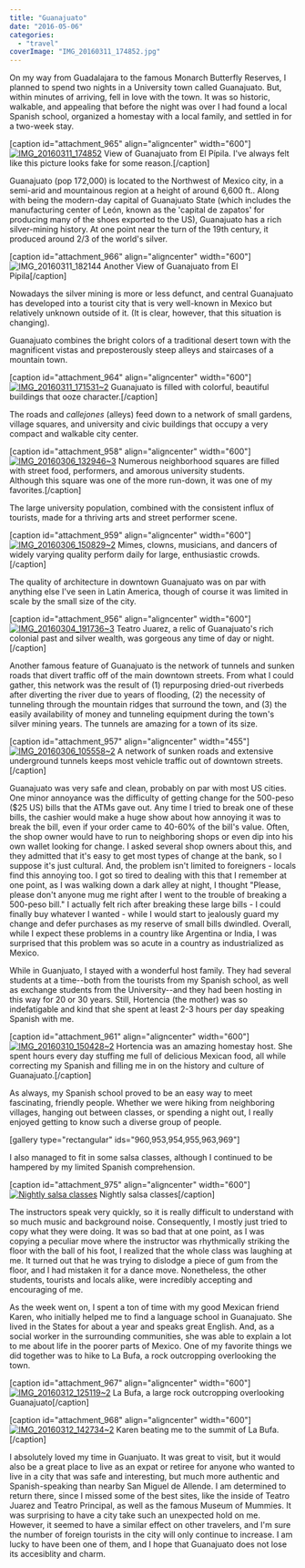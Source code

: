 ```yaml
---
title: "Guanajuato"
date: "2016-05-06"
categories:
  - "travel"
coverImage: "IMG_20160311_174852.jpg"
---
```


On my way from Guadalajara to the famous Monarch Butterfly Reserves, I planned to spend two nights in a University town called Guanajuato. But, within minutes of arriving, fell in love with the town. It was so historic, walkable, and appealing that before the night was over I had found a local Spanish school, organized a homestay with a local family, and settled in for a two-week stay.

\[caption id="attachment_965" align="aligncenter" width="600"\][![IMG_20160311_174852](images/IMG_20160311_174852-600x450.jpg)](/wp-content/uploads/2016/04/IMG_20160311_174852.jpg) View of Guanajuato from El Pípila. I've always felt like this picture looks fake for some reason.\[/caption\]

Guanajuato (pop 172,000) is located to the Northwest of Mexico city, in a semi-arid and mountainous region at a height of around 6,600 ft.. Along with being the modern-day capital of Guanajuato State (which includes the manufacturing center of León, known as the 'capital de zapatos' for producing many of the shoes exported to the US), Guanajuato has a rich silver-mining history. At one point near the turn of the 19th century, it produced around 2/3 of the world's silver.

\[caption id="attachment_966" align="aligncenter" width="600"\]![IMG_20160311_182144](images/IMG_20160311_182144-600x450.jpg) Another View of Guanajuato from El Pípila\[/caption\]

Nowadays the silver mining is more or less defunct, and central Guanajuato has developed into a tourist city that is very well-known in Mexico but relatively unknown outside of it. (It is clear, however, that this situation is changing).

Guanajuato combines the bright colors of a traditional desert town with the magnificent vistas and preposterously steep alleys and staircases of a mountain town.

\[caption id="attachment_964" align="aligncenter" width="600"\][![IMG_20160311_171531~2](images/IMG_20160311_1715312-600x449.jpg)](/wp-content/uploads/2016/04/IMG_20160311_1715312.jpg) Guanajuato is filled with colorful, beautiful buildings that ooze character.\[/caption\]

The roads and _callejones_ (alleys) feed down to a network of small gardens, village squares, and university and civic buildings that occupy a very compact and walkable city center.

\[caption id="attachment_958" align="aligncenter" width="600"\][![IMG_20160306_132946~3](images/IMG_20160306_1329463-600x402.jpg)](/wp-content/uploads/2016/04/IMG_20160306_1329463.jpg) Numerous neighborhood squares are filled with street food, performers, and amorous university students. Although this square was one of the more run-down, it was one of my favorites.\[/caption\]

The large university population, combined with the consistent influx of tourists, made for a thriving arts and street performer scene.

\[caption id="attachment_959" align="aligncenter" width="600"\][![IMG_20160306_150829~2](images/IMG_20160306_1508292-600x404.jpg)](/wp-content/uploads/2016/04/IMG_20160306_1508292.jpg) Mimes, clowns, musicians, and dancers of widely varying quality perform daily for large, enthusiastic crowds.\[/caption\]

The quality of architecture in downtown Guanajuato was on par with anything else I've seen in Latin America, though of course it was limited in scale by the small size of the city.

\[caption id="attachment_956" align="aligncenter" width="600"\][![IMG_20160304_191736~3](images/IMG_20160304_1917363-600x417.jpg)](/wp-content/uploads/2016/04/IMG_20160304_1917363.jpg) Teatro Juarez, a relic of Guanajuato's rich colonial past and silver wealth, was gorgeous any time of day or night.\[/caption\]

Another famous feature of Guanajuato is the network of tunnels and sunken roads that divert traffic off of the main downtown streets. From what I could gather, this network was the result of (1) repurposing dried-out riverbeds after diverting the river due to years of flooding, (2) the necessity of tunneling through the mountain ridges that surround the town, and (3) the easily availability of money and tunneling equipment during the town's silver mining years. The tunnels are amazing for a town of its size.

\[caption id="attachment_957" align="aligncenter" width="455"\][![IMG_20160306_105558~2](images/IMG_20160306_1055582-455x600.jpg)](/wp-content/uploads/2016/04/IMG_20160306_1055582.jpg) A network of sunken roads and extensive underground tunnels keeps most vehicle traffic out of downtown streets.\[/caption\]

Guanajuato was very safe and clean, probably on par with most US cities. One minor annoyance was the difficulty of getting change for the 500-peso ($25 US) bills that the ATMs gave out. Any time I tried to break one of these bills, the cashier would make a huge show about how annoying it was to break the bill, even if your order came to 40-60% of the bill's value. Often, the shop owner would have to run to neighboring shops or even dip into his own wallet looking for change. I asked several shop owners about this, and they admitted that it's easy to get most types of change at the bank, so I suppose it's just cultural. And, the problem isn't limited to foreigners - locals find this annoying too. I got so tired to dealing with this that I remember at one point, as I was walking down a dark alley at night, I thought "Please, please don't anyone mug me right after I went to the trouble of breaking a 500-peso bill." I actually felt rich after breaking these large bills - I could finally buy whatever I wanted - while I would start to jealously guard my change and defer purchases as my reserve of small bills dwindled. Overall, while I expect these problems in a country like Argentina or India, I was surprised that this problem was so acute in a country as industrialized as Mexico.

While in Guanjuato, I stayed with a wonderful host family. They had several students at a time--both from the tourists from my Spanish school, as well as exchange students from the University--and they had been hosting in this way for 20 or 30 years. Still, Hortencia (the mother) was so indefatigable and kind that she spent at least 2-3 hours per day speaking Spanish with me.

\[caption id="attachment_961" align="aligncenter" width="600"\][![IMG_20160310_150428~2](images/IMG_20160310_1504282-600x600.jpg)](/wp-content/uploads/2016/04/IMG_20160310_1504282.jpg) Hortencia was an amazing homestay host. She spent hours every day stuffing me full of delicious Mexican food, all while correcting my Spanish and filling me in on the history and culture of Guanajuato.\[/caption\]

As always, my Spanish school proved to be an easy way to meet fascinating, friendly people. Whether we were hiking from neighboring villages, hanging out between classes, or spending a night out, I really enjoyed getting to know such a diverse group of people.

\[gallery type="rectangular" ids="960,953,954,955,963,969"\]

I also managed to fit in some salsa classes, although I continued to be hampered by my limited Spanish comprehension.

\[caption id="attachment_975" align="aligncenter" width="600"\][![Nightly salsa classes](images/IMG_20160310_201931-2-1-600x392.jpg)](/wp-content/uploads/2016/05/IMG_20160310_201931-2-1.jpg) Nightly salsa classes\[/caption\]

The instructors speak very quickly, so it is really difficult to understand with so much music and background noise. Consequently, I mostly just tried to copy what they were doing. It was so bad that at one point, as I was copying a peculiar move where the instructor was rhythmically striking the floor with the ball of his foot, I realized that the whole class was laughing at me. It turned out that he was trying to dislodge a piece of gum from the floor, and I had mistaken it for a dance move. Nonetheless, the other students, tourists and locals alike, were incredibly accepting and encouraging of me.

As the week went on, I spent a ton of time with my good Mexican friend Karen, who initially helped me to find a language school in Guanajuato. She lived in the States for about a year and speaks great English. And, as a social worker in the surrounding communities, she was able to explain a lot to me about life in the poorer parts of Mexico. One of my favorite things we did together was to hike to La Bufa, a rock outcropping overlooking the town.

\[caption id="attachment_967" align="aligncenter" width="600"\][![IMG_20160312_125119~2](images/IMG_20160312_1251192-600x341.jpg)](/wp-content/uploads/2016/04/IMG_20160312_1251192.jpg) La Bufa, a large rock outcropping overlooking Guanajuato\[/caption\]

\[caption id="attachment_968" align="aligncenter" width="600"\][![IMG_20160312_142734~2](images/IMG_20160312_1427342-600x419.jpg)](/wp-content/uploads/2016/04/IMG_20160312_1427342.jpg) Karen beating me to the summit of La Bufa.\[/caption\]

I absolutely loved my time in Guanjuato. It was great to visit, but it would also be a great place to live as an expat or retiree for anyone who wanted to live in a city that was safe and interesting, but much more authentic and Spanish-speaking than nearby San Miguel de Allende. I am determined to return there, since I missed some of the best sites, like the inside of Teatro Juarez and Teatro Principal, as well as the famous Museum of Mummies. It was surprising to have a city take such an unexpected hold on me. However, it seemed to have a similar effect on other travelers, and I'm sure the number of foreign tourists in the city will only continue to increase. I am lucky to have been one of them, and I hope that Guanajuato does not lose its accesiblity and charm.
